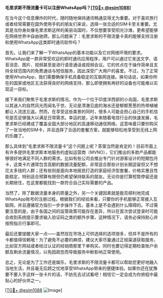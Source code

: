 **毛里求斯不限流量卡可以注册WhatsApp吗？[[TG💪+ @esim1088](https://t.me/s/esim1088)]**

在当今这个信息爆炸的时代，随时随地保持通讯畅通显得尤为重要。对于喜欢旅行或者经常需要在国外使用手机的朋友们来说，选择一张合适的SIM卡至关重要。尤其是当你身处像毛里求斯这样的美丽岛国时，不仅想要享受阳光沙滩，更希望能够在网络世界中自由驰骋。那么问题来了：毛里求斯的不限流量卡真的能够支持注册和使用WhatsApp这类即时通讯软件吗？

首先，让我们来了解一下WhatsApp的基本功能以及它对网络环境的要求。WhatsApp是一款非常受欢迎的即时通讯应用程序，用户可以通过它发送文字、语音消息、图片、视频甚至是进行语音通话或视频会议。它的优点在于操作简单且支持全球范围内的免费通话与短信服务，因此深受广大用户的喜爱。不过，为了正常使用WhatsApp，我们需要确保手机具备稳定的互联网连接。换句话说，如果你所在的国家或地区无法获得良好的网络支持，那么即使拥有再好的设备也可能难以实现这一目标。

接下来我们聚焦于毛里求斯的情况。作为一个位于印度洋西部的小岛国，毛里求斯以其迷人的自然风光而闻名于世。无论是清澈见底的海水还是郁郁葱葱的热带植被都让人流连忘返。然而，在享受这些美景的同时，很多人可能会担心自己的手机信号是否足够强大以满足日常需求。幸运的是，近年来随着电信行业的快速发展，毛里求斯已经建成了覆盖全国大部分地区的高速移动通信网络。这意味着只要你购买了一张当地的SIM卡，并且选择了合适的套餐方案，就能够轻松地享受到无线上网的乐趣了。

那么具体到“毛里求斯不限流量卡”这个问题上呢？答案当然是肯定的！目前市面上有许多提供毛里求斯本地服务的虚拟运营商（MVNO），它们推出的多款产品都能够很好地满足不同人群的需求。比如有些公司会推出专门针对游客设计的短期包月卡，这类卡片通常包含高额的数据流量配额，非常适合那些计划长期逗留但又不想花太多钱的人群；还有些则是面向本地居民打造的家庭经济型套餐，价格实惠且性能稳定，特别适合预算有限但仍希望保持联系的朋友。无论你是打算短暂停留还是长期居住，在这里都能找到一款符合自己实际需要的产品。

当然了，除了数据流量本身的质量之外，另一个关键因素就是能否顺利地完成WhatsApp账号的注册过程。根据我们的经验来看，只要你的手机能够正常接入互联网，并且遵循官方指引一步步操作下去，基本上是不会遇到什么障碍的。不过需要注意的是，由于各国之间的监管政策可能存在差异，所以在首次尝试登录时可能会收到系统提示要求输入验证码之类的额外步骤。这种情况下，请务必保持耐心并按照指示行事即可。

最后还要提醒大家一点——虽然现在市场上可供选择的选项很多，但并不是所有的卡都值得信赖哦！为了避免不必要的麻烦，建议大家尽量通过正规渠道获取服务，比如官方网站或者经过认证的经销商那里下单购买。同时也要记得定期检查账户余额及剩余流量情况，以免因疏忽而导致服务中断影响正常使用。

总之，无论是为了工作还是娱乐，毛里求斯的不限流量卡都可以帮助您更好地融入当地生活，并且毫无后顾之忧地享受WhatsApp带来的便捷体验。如果你还在犹豫要不要入手这样一张卡片的话，不妨先去试试看吧！相信它一定会成为你旅程中最贴心的好伙伴之一。

[[TG💪+ @esim1088](https://t.me/s/esim1088) ![Image](https://i.postimg.cc/4NQfJmqS/Snipaste-2025-05-13-00-14-12.png)]